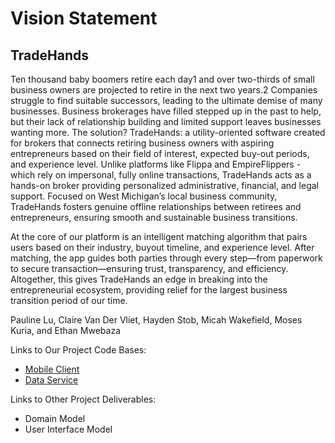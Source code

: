 # Vision Statement

## TradeHands

Ten thousand baby boomers retire each day1 and over two-thirds of small business owners are projected to retire in the next two years.2 Companies struggle to find suitable successors, leading to the ultimate demise of many businesses. Business brokerages have filled stepped up in the past to help, but their lack of relationship building and limited support leaves businesses wanting more. The solution? TradeHands: a utility-oriented software created for brokers that connects retiring business owners with aspiring entrepreneurs based on their field of interest, expected buy-out periods, and experience level. Unlike platforms like Flippa and EmpireFlippers - which rely on impersonal, fully online transactions, TradeHands acts as a hands-on broker providing personalized administrative, financial, and legal support. Focused on West Michigan’s local business community, TradeHands fosters genuine offline relationships between retirees and entrepreneurs, ensuring smooth and sustainable business transitions.

At the core of our platform is an intelligent matching algorithm that pairs users based on their industry, buyout timeline, and experience level. After matching, the app guides both parties through every step—from paperwork to secure transaction—ensuring trust, transparency, and efficiency. Altogether, this gives TradeHands an edge in breaking into the entrepreneurial ecosystem, providing relief for the largest business transition period of our time. 

Pauline Lu, Claire Van Der Vliet, Hayden Stob, Micah Wakefield, Moses Kuria, and Ethan Mwebaza

Links to Our Project Code Bases:
* [Mobile Client](https://github.com/CS262-TradeHands/Client)
* [Data Service](https://github.com/CS262-TradeHands/Service)

Links to Other Project Deliverables:
* Domain Model
* User Interface Model

[^1]: Marks, Gene. “Boomers Are Selling Businesses to Millennials in a Generational Handover.” The Guardian, The Guardian, 18 Aug. 2024, [www.theguardian.com/business/article/2024/aug/18/small-business-boomer-millennial-wealth.]
[^2]: Baker, Jessica. “Succession Planning Statistics in 2023: Preserving a Legacy.” Teamshares Blog, 11 July 2023, [www.teamshares.com/resources/succession-planning-statistics/]
